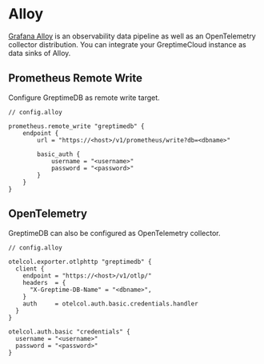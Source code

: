 # Alloy

[Grafana Alloy](https://grafana.com/docs/alloy/latest/) is an observability data pipeline as well as an OpenTelemetry
collector distribution. You can integrate your GreptimeCloud instance as data
sinks of Alloy.

## Prometheus Remote Write

Configure GreptimeDB as remote write target.

```
// config.alloy

prometheus.remote_write "greptimedb" {
    endpoint {
        url = "https://<host>/v1/prometheus/write?db=<dbname>"

        basic_auth {
            username = "<username>"
            password = "<password>"
        }
    }
}
```

## OpenTelemetry

GreptimeDB can also be configured as OpenTelemetry collector.

```
// config.alloy

otelcol.exporter.otlphttp "greptimedb" {
  client {
    endpoint = "https://<host>/v1/otlp/"
    headers  = {
      "X-Greptime-DB-Name" = "<dbname>",
    }
    auth     = otelcol.auth.basic.credentials.handler
  }
}

otelcol.auth.basic "credentials" {
  username = "<username>"
  password = "<password>"
}
```
